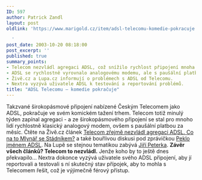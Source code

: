 ```yaml
---
ID: 597
author: Patrick Zandl
layout: post
oldlink: 'https://www.marigold.cz/item/adsl-telecomu-komedie-pokracuje

  '
post_date: 2003-10-20 08:18:00
post_excerpt: ''
published: true
summary_points:
- Telecom nezvládl agregaci ADSL, což snížilo rychlost připojení mnoha uživatelům.
- ADSL se rychlostně vyrovnalo analogovému modemu, ale s paušální platbou.
- Živě.cz a Lupa.cz informují o problémech s ADSL od Telecomu.
- Nextra vyzývá uživatele ADSL k testování a reportování problémů.
title: "ADSL Telecomu – komedie pokračuje"
---
```


Takzvané širokopásmové připojení nabízené Českým Telecomem jako ADSL, pokračuje ve svém komickém tažení trhem. Telecom totiž minulý týden zapínal agregaci - a ze širokopásmového připojení se stal pro mnoho lidí rychlostně klasický analogový modem, ovšem s paušální platbou za měsíc. Čtěte na Živě.cz článek <A href="http://www.zive.cz/h/Uzivatel/Ar.asp?ARI=113161&amp;CAI=2114" target=_blank>Telecom zřejmě nezvládl agregaci ADSL. Co na to Mlynář se Stádníkem?</A> a také bouřlivou diskusi pod zprávičkou <A href="http://www.zive.cz/h/Bleskovky/AR.asp?ARI=113152&amp;CAI=2097&amp;HID=19" target=_blank>Peklo jménem ADSL</A>. Na Lupě se stejnou tematikou zabývá <A href="http://www.lupa.cz/clanek.php3?show=3073" target=_blank>Jiří Peterka</A>. <STRONG>Závěr všech článků? Telecom to nezvládl.</STRONG> Jenže koho by to ještě dnes překvapilo... Nextra dokonce vyzývá uživatele svého ADSL připojení, aby jí reportovali a testovali s ní skutečný stav přípojek, aby to mohla s Telecomem řešit, což je výjimečně férový přístup.